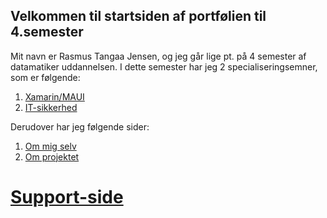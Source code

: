 ## Velkommen til startsiden af portfølien til 4.semester
Mit navn er Rasmus Tangaa Jensen, og jeg går lige pt. på 4 semester af datamatiker uddannelsen.
I dette semester har jeg 2 specialiseringsemner, som er følgende:
1. [Xamarin/MAUI](https://rasmustangaa.github.io/4.semester-projekt/Xamarin)
2. [IT-sikkerhed](https://rasmustangaa.github.io/4.semester-projekt/IT-sikkerhed)

Derudover har jeg følgende sider:
1. [Om mig selv]()
2. [Om projektet]()

# [Support-side](https://rasmustangaa.github.io/4.semester-projekt/Supportside)

